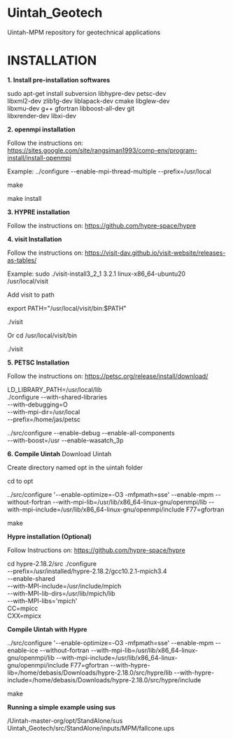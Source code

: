 # Uintah_Geotech
Uintah-MPM repository for geotechnical applications

# INSTALLATION

**1. Install pre-installation softwares**

sudo apt-get install subversion libhypre-dev petsc-dev \
libxml2-dev zlib1g-dev liblapack-dev cmake libglew-dev \
libxmu-dev g++ gfortran libboost-all-dev git \
libxrender-dev libxi-dev

**2. openmpi installation**

Follow the instructions on: https://sites.google.com/site/rangsiman1993/comp-env/program-install/install-openmpi

Example: ../configure --enable-mpi-thread-multiple --prefix=/usr/local

make

make install

**3. HYPRE installation**

Follow the instructions on: https://github.com/hypre-space/hypre

**4. visit Installation**

Follow the instructions on:  https://visit-dav.github.io/visit-website/releases-as-tables/

Example: sudo ./visit-install3_2_1 3.2.1 linux-x86_64-ubuntu20  /usr/local/visit

Add visit to path

export PATH="/usr/local/visit/bin:$PATH"

./visit

Or cd /usr/local/visit/bin

./visit

**5. PETSC Installation**

Follow the instructions on: https://petsc.org/release/install/download/

LD_LIBRARY_PATH=/usr/local/lib \
./configure --with-shared-libraries \
--with-debugging=O \
--with-mpi-dir=/usr/local\
--prefix=/home/jas/petsc

../src/configure --enable-debug --enable-all-components \
--with-boost=/usr --enable-wasatch_3p

**6. Compile  Uintah**
Download Uintah

Create directory named opt in the uintah folder

cd to opt

../src/configure '--enable-optimize=-O3 -mfpmath=sse' --enable-mpm --without-fortran --with-mpi-lib=/usr/lib/x86_64-linux-gnu/openmpi/lib --with-mpi-include=/usr/lib/x86_64-linux-gnu/openmpi/include F77=gfortran

make

**Hypre installation (Optional)**

Follow Instructions on: https://github.com/hypre-space/hypre

cd hypre-2.18.2/src
./configure \
    --prefix=/usr/installed/hypre-2.18.2/gcc10.2.1-mpich3.4 \
    --enable-shared \
    --with-MPI-include=/usr/include/mpich \
    --with-MPI-lib-dirs=/usr/lib/mpich/lib \
    --with-MPI-libs='mpich' \
    CC=mpicc \
    CXX=mpicx

**Compile Uintah with Hypre**

../src/configure '--enable-optimize=-O3 -mfpmath=sse' --enable-mpm  --enable-ice --without-fortran --with-mpi-lib=/usr/lib/x86_64-linux-gnu/openmpi/lib --with-mpi-include=/usr/lib/x86_64-linux-gnu/openmpi/include F77=gfortran  --with-hypre-lib=/home/debasis/Downloads/hypre-2.18.0/src/hypre/lib  --with-hypre-include=/home/debasis/Downloads/hypre-2.18.0/src/hypre/include

make

**Running a simple example using sus**

/Uintah-master-org/opt/StandAlone/sus        Uintah_Geotech/src/StandAlone/inputs/MPM/fallcone.ups


